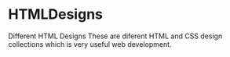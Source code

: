 # HTMLDesigns
Different HTML Designs
These are diferent HTML and CSS design collections which is very useful web development.

